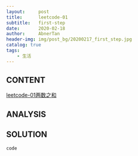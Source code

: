 ```yaml
---
layout:     post
title:      leetcode-01
subtitle:   first-step
date:       2020-02-18
author:     AbnerTan
header-img:	img/post_bg/20200217_first_step.jpg
catalog: true
tags:
    - 生活
---
```



## CONTENT 

[leetcode-01两数之和](https://leetcode-cn.com/problems/two-sum/)

## ANALYSIS


## SOLUTION

```
code
```
